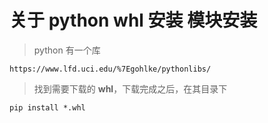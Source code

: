 # 关于 python whl 安装 模块安装

> python 有一个库

```
https://www.lfd.uci.edu/%7Egohlke/pythonlibs/
```

> 找到需要下载的 **whl**，下载完成之后，在其目录下

```
pip install *.whl
```

